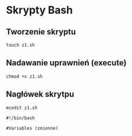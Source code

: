 # Skrypty Bash
## Tworzenie skryptu
```
touch z1.sh
```
## Nadawanie uprawnień (execute)
```
chmod +x z1.sh
```
## Nagłówek skrytpu
```
mcedit z1.sh
```

`#!/bin/bash`
```
#Variables (zmienne)
